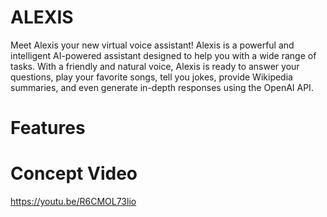 # ALEXIS
Meet Alexis your new virtual voice assistant! Alexis is a powerful and intelligent AI-powered assistant designed to help you with a wide range of tasks. With a friendly and natural voice, Alexis is ready to answer your questions, play your favorite songs, tell you jokes, provide Wikipedia summaries, and even generate in-depth responses using the OpenAI API.

# Features

# Concept Video
https://youtu.be/R6CMOL73lio
